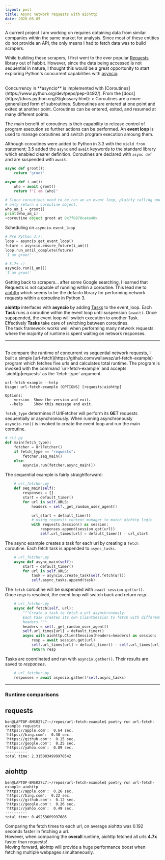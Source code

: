 ```yaml
---
layout: post
title: Async network requests with aiohttp
date: 2020-06-05
---
```


A current project I am working on requires obtaining data from similar companies within the same market for analysis.
Since most of these entities do not provide an API, the only means I had to fetch data was to build scrapers.

While building these scrapers, I first went to the ever popular [Requests](https://2.python-requests.org/en/master/) library out of habbit.
However, since the data being accessed is not sequential in nature, I thought this would be a great opportunity to start exploring Python's concurrent capabilities with [asyncio](https://docs.python.org/3/library/asyncio.html).

<br />
Concurrency in **asyncio** is implemented with [Coroutines](https://www.python.org/dev/peps/pep-0492/).
From the [docs](https://docs.python.org/3/glossary.html):
> Coroutines are a more generalized form of subroutines. Subroutines are entered at one point and exited at another point.
Coroutines can be entered, exited, and resumed at many different points.

The main benefit of coroutines is their capability to release control of program execution so further actions can be performed.
An **event loop** is used to manage coroutines and switch program execution amoung them.

Although coroutines were added to Python in 3.3 with the `yield from` statement; 3.5 added the `async` and `await` keywords to the standard library which
enabled clearer definition. Coroutines are declared with `async def` and are suspended with `await`. 

```python
async def groot():
    return "groot"

async def i_am():
    who = await groot()
    return f"I am {who}"

# Since coroutines need to be run an an event loop, plainly calling one will
# only return a coroutine object.
who_am_i = groot()
print(who_am_i)
<coroutine object groot at 0x7f6970ca4a40>
```
Scheduling on `asyncio.event_loop`
```python
# Pre Python 3.7:
loop = asyncio.get_event_loop()
future = asyncio.ensure_future(i_am())
loop.run_until_complete(future)
'I am groot'

# 3.7+ :)
asyncio.run(i_am())
'I am groot'
```
Getting back to scrapers... after some Google searching, I learned that Requests is not capable of running within a coroutine.
This lead me to [aiohttp](https://docs.aiohttp.org/en/stable/index.html) which seems to be the defacto library for performing network requests within a coroutine in Python 3.

**aiohttp** interfaces with **asyncio** by adding [Tasks](https://docs.python.org/3/library/asyncio-task.html#asyncio.Task) to the event_loop. Each **Task** runs a coroutine within the event loop until suspension `(await)`.
Once supspended, the event loop will switch execution to another Task. Effectively **Tasks** take care of switching between coroutines.
<br>
The task framework works well when performing many network requests where the majority of runtime is spent waiting on network responses.

---
<br>
To compare the runtime of concurrent vs sequential network requests, I built a simple [url-fetch](https://github.com/wallawaz/url-fetch-example) program which fetches five urls and calculates total runtime.
The program is invoked with the command `url-fetch-example` and accepts `aiohttp|requests` as the `fetch-type` argument.

```
url-fetch-example --help
Usage: url-fetch-example [OPTIONS] [requests|aiohttp]

Options:
  --version  Show the version and exit.
  --help     Show this message and exit.
```

`fetch_type` determines if UrlFetcher will perform its **GET** requests sequentially or asynchronously. When running asynchronously `asyncio.run()` is invoked to create the event loop and run the main coroutine.
```python
# cli.py
def main(fetch_type):
    fetcher = UrlFetcher()
    if fetch_type == "requests":
        fetcher.seq_main()
    else:
        asyncio.run(fetcher.async_main())
```

The sequential example is fairly straightforward:
```python
    # url_fetcher.py
    def seq_main(self):
        responses = []
        start = default_timer()
        for url in self.URLS:
            headers = self._get_random_user_agent()

            url_start = default_timer()
            # using requests content manager to match aiohttp logic
            with requests.Session() as session:
                responses.append(session.get(url))
                self.url_times[url] = default_timer() - url_start
```



The async example creates a task for each url by creating a `fetch` coroutine. Each fetch task is appended to `async_tasks`.
```python
    # url_fetcher.py
    async def async_main(self):
        start = default_timer()
        for url in self.URLS:
            task = asyncio.create_task(self.fetch(url))
            self.async_tasks.append(task)
```

The `fetch` coroutine will be suspended with `await session.get(url)`.
<br>
Once *resp* is resolved, the event loop will switch back and return *resp*.
```python
    # url_fetcher.py
    async def fetch(self, url):
        """Create a task to fetch a url asynchronously.
        Each task creates its own ClientSession to fetch with different
        headers."""
        headers = self._get_random_user_agent()
        self.url_times[url] = default_timer()
        async with aiohttp.ClientSession(headers=headers) as session:
            resp = await session.get(url) 
            self.url_times[url] = default_timer() - self.url_times[url]
            return resp
```
Tasks are coordinated and run with `asyncio.gather()`. Their results are saved to *responses*.
```python
    # url_fetcher.py
    responses = await asyncio.gather(*self.async_tasks)
```
---
### Runtime comparisons
## requests
```
ben@LAPTOP-8MSR27L7:~/repos/url-fetch-example$ poetry run url-fetch-example requests
'https://apple.com':  0.64 sec.
'https://bing.com':  0.38 sec.
'https://github.com':  0.15 sec.
'https://google.com':  0.25 sec.
'https://yahoo.com':  0.89 sec.
----------
total time: 2.3150834999978542
```
## aiohttp
```
ben@LAPTOP-8MSR27L7:~/repos/url-fetch-example$ poetry run url-fetch-example aiohttp
'https://apple.com':  0.26 sec.
'https://bing.com':  0.22 sec.
'https://github.com':  0.12 sec.
'https://google.com':  0.26 sec.
'https://yahoo.com':  0.49 sec.
----------
total time: 0.49253609997686
```
Comparing the fetch times to each url, on average aiohttp was 0.192 seconds faster in fetching a url.
<br>
However, when comparing the **overall** runtime, aiohttp fetched all urls **4.7x** faster than requests!
<br>
Moving forward, aiohttp will provide a huge performance boost when fetching multiple webpages simultaneously.
